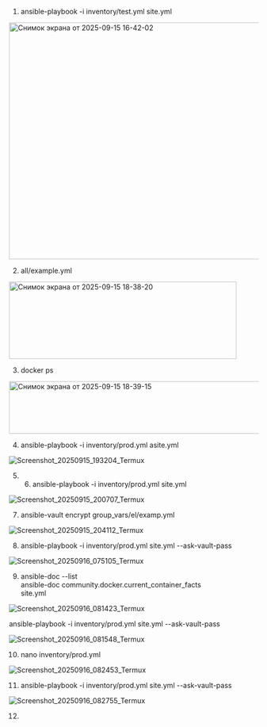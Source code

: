 1. ansible-playbook -i inventory/test.yml site.yml 
<img width="1243" height="478" alt="Снимок экрана от 2025-09-15 16-42-02" src="https://github.com/user-attachments/assets/379e1ea4-5555-4e17-a000-e55bcc8fe497" />

2. all/example.yml<br>
<img width="459" height="156" alt="Снимок экрана от 2025-09-15 18-38-20" src="https://github.com/user-attachments/assets/1949c9c5-11ed-4802-ad4b-ffc86100913d" />

3. docker ps<br>
<img width="1117" height="106" alt="Снимок экрана от 2025-09-15 18-39-15" src="https://github.com/user-attachments/assets/dbe7bc5e-5d14-49c8-b39f-ee419df0af31" />


4. ansible-playbook -i inventory/prod.yml asite.yml

![Screenshot_20250915_193204_Termux](https://github.com/user-attachments/assets/e476019d-21bf-4983-9842-199c4f2f74e0)

5. 6. ansible-playbook -i inventory/prod.yml site.yml

![Screenshot_20250915_200707_Termux](https://github.com/user-attachments/assets/26818ffb-769d-4103-83c7-1ca94e7199b2)
  
7. ansible-vault encrypt group_vars/el/examp.yml

![Screenshot_20250915_204112_Termux](https://github.com/user-attachments/assets/a4007829-cc80-4caf-a6f3-8f9f34b04173)

8. ansible-playbook -i inventory/prod.yml site.yml --ask-vault-pass

![Screenshot_20250916_075105_Termux](https://github.com/user-attachments/assets/27325bf8-322b-4939-9cb0-e2d8470858f6)

9. ansible-doc --list<br>
   ansible-doc community.docker.current_container_facts<br>
   site.yml<br>
   
![Screenshot_20250916_081423_Termux](https://github.com/user-attachments/assets/4215629c-c8ae-4234-90ad-f99d588e6f34)

   ansible-playbook -i inventory/prod.yml site.yml --ask-vault-pass
   
![Screenshot_20250916_081548_Termux](https://github.com/user-attachments/assets/5e2d0113-d3ac-427b-9dd1-3f0ccb380d8a)

10. nano inventory/prod.yml

![Screenshot_20250916_082453_Termux](https://github.com/user-attachments/assets/d67311ae-c399-4cbc-b050-8299fd3db21f)

11. ansible-playbook -i inventory/prod.yml site.yml --ask-vault-pass

![Screenshot_20250916_082755_Termux](https://github.com/user-attachments/assets/a0c004f2-4d5c-4bfc-a271-a12de9ff3dda)

12. 
